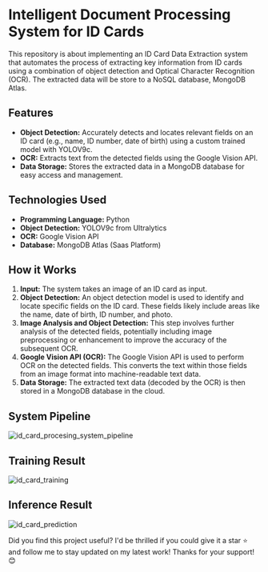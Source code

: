 # Intelligent Document Processing System for ID Cards
This repository is about implementing an ID Card Data Extraction system that automates the process of extracting key information from ID cards using a combination of object detection and Optical Character Recognition (OCR). The extracted data will be store to a NoSQL database, MongoDB Atlas.

## Features

* **Object Detection:** Accurately detects and locates relevant fields on an ID card (e.g., name, ID number, date of birth) using a custom trained model with YOLOV9c.
* **OCR:** Extracts text from the detected fields using the Google Vision API.
* **Data Storage:** Stores the extracted data in a MongoDB database for easy access and management.

## Technologies Used

* **Programming Language:** Python
* **Object Detection:** YOLOV9c from Ultralytics
* **OCR:** Google Vision API
* **Database:** MongoDB Atlas (Saas Platform)

## How it Works

1. **Input:** The system takes an image of an ID card as input.
2. **Object Detection:** An object detection model is used to identify and locate specific fields on the ID card. These fields likely include areas like the name, date of birth, ID number, and photo. 
3. **Image Analysis and Object Detection:** This step involves further analysis of the detected fields, potentially including image preprocessing or enhancement to improve the accuracy of the subsequent OCR.
4. **Google Vision API (OCR):**  The Google Vision API is used to perform OCR on the detected fields. This converts the text within those fields from an image format into machine-readable text data.
5. **Data Storage:** The extracted text data (decoded by the OCR) is then stored in a MongoDB database in the cloud.

## System Pipeline
![id_card_procesing_system_pipeline](https://github.com/user-attachments/assets/868b10ca-2662-4381-85cb-d7c40bbb6929)

## Training Result
![id_card_training](https://github.com/user-attachments/assets/d256d592-ceb3-407d-ba20-7933835c3827)

## Inference Result
![id_card_prediction](https://github.com/user-attachments/assets/997fd588-f894-4fbc-b2f5-59e5cc0f1e64)

Did you find this project useful?  I'd be thrilled if you could give it a star ⭐ and follow me to stay updated on my latest work!  Thanks for your support! 😊
